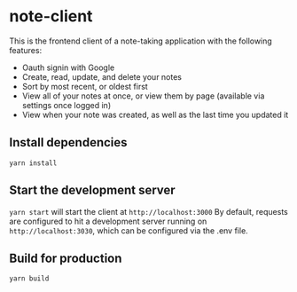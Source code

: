 # note-client

This is the frontend client of a note-taking application with the following features:
- Oauth signin with Google
- Create, read, update, and delete your notes
- Sort by most recent, or oldest first
- View all of your notes at once, or view them by page (available via settings once logged in)
- View when your note was created, as well as the last time you updated it

## Install dependencies
`yarn install`

## Start the development server
`yarn start` will start the client at `http://localhost:3000`
By default, requests are configured to hit a development server running on `http://localhost:3030`, which can be configured via the .env file.

## Build for production
`yarn build`
